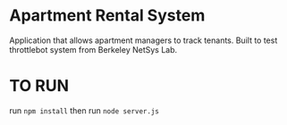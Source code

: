 # Apartment Rental System

Application that allows apartment managers to track tenants. Built to test
throttlebot system from Berkeley NetSys Lab.


# TO RUN

run `npm install`
then run `node server.js`

